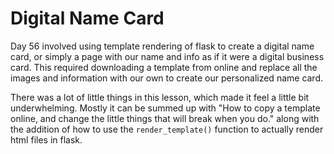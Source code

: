 # Digital Name Card

Day 56 involved using template rendering of flask to create a digital name card, or simply a page with our name and info as if it were a digital business card. This required downloading a template from online and replace all the images and information with our own to create our personalized name card.

There was a lot of little things in this lesson, which made it feel a little bit underwhelming. Mostly it can be summed up with "How to copy a template online, and change the little things that will break when you do." along with the addition of how to use the `render_template()` function to actually render html files in flask.